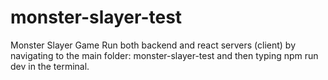 # monster-slayer-test
Monster Slayer Game
Run both backend and react servers (client) by navigating to the main folder: monster-slayer-test and then typing npm run dev in the terminal.
